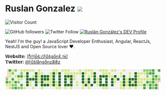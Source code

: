 <h1>Ruslan Gonzalez <img src="https://raw.githubusercontent.com/MartinHeinz/MartinHeinz/master/wave.gif" width="30px"></h1>


![Visitor Count](https://profile-counter.glitch.me/ruslanguns/count.svg)
<p>
  <img alt="GitHub followers" src="https://img.shields.io/github/followers/ruslanguns?label=Followers&style=social">
  <img alt="Twitter Follow" src="https://img.shields.io/twitter/follow/ruslangonzalez?style=social">
  <a href="https://dev.to/ruslangonzalez"><img src="https://d2fltix0v2e0sb.cloudfront.net/dev-badge.svg" alt="Ruslán González's DEV Profile" height="30" width="30"></a>
</p>

<p>
  Yeah! I'm the guy! a JavaScript Developer Enthusiast, Angular, ReactJs, NestJS and Open Source lover ❤.  
</p>

<p>
  <strong>𝕎𝕖𝕓𝕤𝕚𝕥𝕖:</strong> <a href="https://rusgunx.tk">[hͪᴛⷮᴛⷮрⷬs͛://rͬuͧs͛guͧnxͯ.ᴛⷮᴋⷦ/</a>
  </br>
  <strong>𝕋𝕨𝕚𝕥𝕥𝕖𝕣:</strong> <a href="https://twitter.com/ruslangonzalez">@rͬuͧs͛laͣngoͦnzaͣleͤz</a>
</p>


![Github Chart](hello-world.png)
